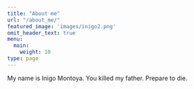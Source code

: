 ```yaml
---
title: "About me"
url: "/about_me/"
featured_image: 'images/inigo2.png'
omit_header_text: true
menu: 
  main:
    weight: 10
type: page
---
```


My name is Inigo Montoya. You killed my father. Prepare to die.
